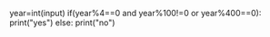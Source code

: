 year=int(input)
if(year%4==0 and year%100!=0 or year%400==0):
    print("yes")
else:
    print("no")
